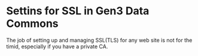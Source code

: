 # Settins for SSL in Gen3 Data Commons
The job of setting up and managing SSL(TLS) for any web site is not for the timid, especially if you have a private CA.
